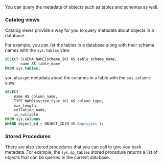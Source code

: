 You can query the metadata of objects such as tables and schemas as well.

### Catalog views
Catalog views provide a way for you to query metadata about objects in a database.

For example, you can list the tables in a database along with their schema names with the `sys.tables` view
```sql
SELECT SCHEMA_NAME(schema_id) AS table_schema_name,
	   name AS table_name
FROM sys.tables;
```

you also get metadata about the columns in a table with the `sys.columns` view
```sql
SELECT
	name AS column_name,
	TYPE_NAME(system_type_id) AS column_type,
	max_length,
	collation_name,
	is_nullable
FROM sys.columns
WHERE object_id = OBJECT_ID(N'HR.Employees');
```

### Stored Procedures
There are also stored procedures that you can call to give you back metadata. For example, the `sys.sp_tables` stored procedure returns a list of objects that can be queried in the current database.